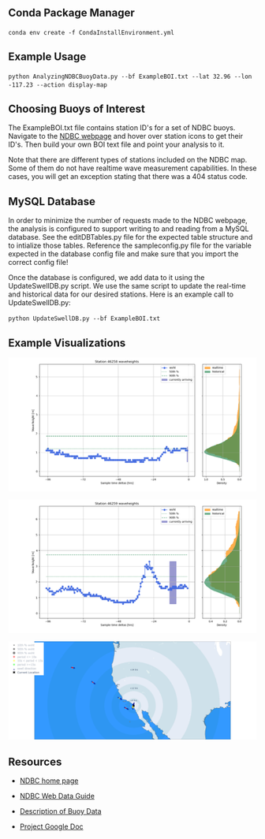 
## Conda Package Manager

`conda env create -f CondaInstallEnvironment.yml`

## Example Usage

`python AnalyzingNDBCBuoyData.py --bf ExampleBOI.txt --lat 32.96 --lon -117.23 --action display-map`

## Choosing Buoys of Interest

The ExampleBOI.txt file contains station ID's for a set of NDBC buoys. Navigate to the [NDBC webpage](https://www.ndbc.noaa.gov) and hover over station icons to get their ID's.
Then build your own BOI text file and point your analysis to it.

Note that there are different types of stations included on the NDBC map.
Some of them do not have realtime wave measurement capabilities.
In these cases, you will get an exception stating that there was a 404 status code.

## MySQL Database

In order to minimize the number of requests made to the NDBC webpage, the analysis is configured to support writing to and reading from a MySQL database.
See the editDBTables.py file for the expected table structure and to intialize those tables. 
Reference the sampleconfig.py file for the variable expected in the database config file and make sure that you import the correct config file!

Once the database is configured, we add data to it using the UpdateSwellDB.py script. We use the same script to update the real-time and historical data for our desired stations.
Here is an example call to UpdateSwellDB.py:

`python UpdateSwellDB.py --bf ExampleBOI.txt`

## Example Visualizations

![close buoy](./sample_images/closebuoyexample.png)


![far buoy](./sample_images/fartherbuoyexample.png)


![buoy map](./sample_images/buoymapexample.png)

## Resources

- [NDBC home page](https://www.ndbc.noaa.gov)

- [NDBC Web Data Guide](https://www.ndbc.noaa.gov/docs/ndbc_web_data_guide.pdf)

- [Description of Buoy Data](https://www.ndbc.noaa.gov/measdes.shtml#stdmet)

- [Project Google Doc](https://docs.google.com/document/d/1HXEw0J6tvZzVh7JCB2amuyUP60e3Qw9Z17ZvJnnqDZo/edit?usp=sharing)

